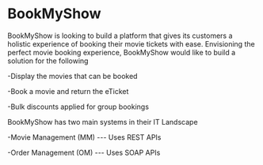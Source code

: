 # BookMyShow
BookMyShow is looking to build a platform that gives its customers a holistic experience of booking their movie tickets with ease. Envisioning the perfect movie booking experience, BookMyShow would like to  build a solution for the following

  -Display the movies that can be booked
  
  -Book a movie and return the eTicket 
  
  -Bulk discounts applied for group bookings


BookMyShow has two main systems in their IT Landscape

  -Movie Management (MM) --- Uses REST APIs 
  
  -Order Management (OM) --- Uses SOAP APIs 
